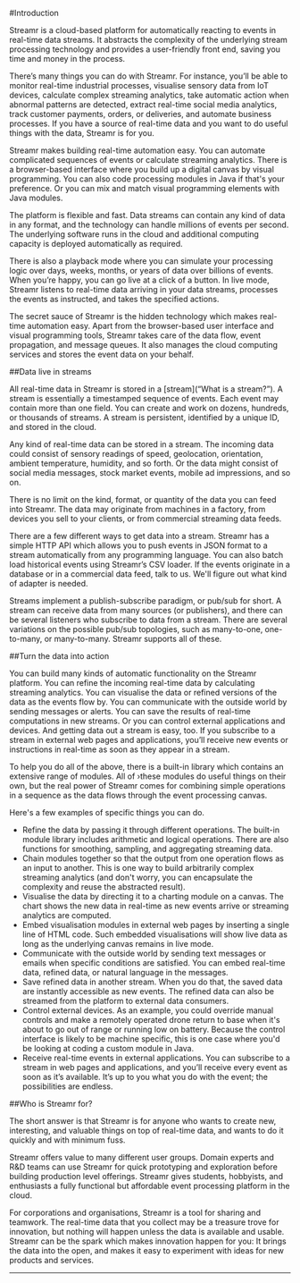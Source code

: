 #Introduction

Streamr is a cloud-based platform for automatically reacting to events in real-time data streams.  It abstracts the complexity of the underlying stream processing technology and provides a user-friendly front end, saving you time and money in the process.

There’s many things you can do with Streamr. For instance, you’ll be able to monitor real-time industrial processes, visualise sensory data from IoT devices, calculate complex streaming analytics, take automatic action when abnormal patterns are detected, extract real-time social media analytics, track customer payments, orders, or deliveries, and automate business processes. If you have a source of real-time data and you want to do useful things with the data, Streamr is for you.

Streamr makes building real-time automation easy. You can automate complicated sequences of events or calculate streaming analytics. There is a browser-based interface where you build up a digital canvas by visual programming. You can also code processing modules in Java if that's your preference. Or you can mix and match visual programming elements with Java modules.

The platform is flexible and fast. Data streams can contain any kind of data in any format, and the technology can handle millions of events per second. The underlying software runs in the cloud and additional computing capacity is deployed automatically as required.

There is also a playback mode where you can simulate your processing logic over days, weeks, months, or years of data over billions of events. When you’re happy, you can go live at a click of a button. In live mode, Streamr listens to real-time data arriving in your data streams, processes the events as instructed, and takes the specified actions.

The secret sauce of Streamr is the hidden technology which makes real-time automation easy. Apart from the browser-based user interface and visual programming tools, Streamr takes care of the data flow, event propagation, and message queues. It also manages the cloud computing services and stores the event data on your behalf.

##Data live in streams

All real-time data in Streamr is stored in a [stream](“What is a stream?”). A stream is essentially a timestamped sequence of events. Each event may contain more than one field. You can create and work on dozens, hundreds, or thousands of streams. A stream is persistent, identified by a unique ID, and stored in the cloud.

Any kind of real-time data can be stored in a stream. The incoming data could consist of sensory readings of speed, geolocation, orientation, ambient temperature, humidity, and so forth. Or the data might consist of social media messages, stock market events, mobile ad impressions, and so on.

There is no limit on the kind, format, or quantity of the data you can feed into Streamr. The data may originate from machines in a factory, from devices you sell to your clients, or from commercial streaming data feeds.

There are a few different ways to get data into a stream. Streamr has a simple HTTP API which allows you to push events in JSON format to a stream automatically from any programming language. You can also batch load historical events using Streamr’s CSV loader. If the events originate in a database or in a commercial data feed, talk to us. We'll figure out what kind of adapter is needed.

Streams implement a publish-subscribe paradigm, or pub/sub for short. A stream can receive data from many sources (or publishers), and there can be several listeners who subscribe to data from a stream. There are several variations on the possible pub/sub topologies, such as many-to-one, one-to-many, or many-to-many.  Streamr supports all of these.

##Turn the data into action

You can build many kinds of automatic functionality on the Streamr platform. You can refine the incoming real-time data by calculating streaming analytics. You can visualise the data or refined versions of the data as the events flow by. You can communicate with the outside world by sending messages or alerts. You can save the results of real-time computations in new streams. Or you can control external applications and devices. And getting data out a stream is easy, too. If you subscribe to a stream in external web pages and applications, you’ll receive new events or instructions in real-time as soon as they appear in a stream.

To help you do all of the above, there is a built-in library which contains an extensive range of modules. All of ›these modules do useful things on their own, but the real power of Streamr comes for combining simple operations in a sequence as the data flows through the event processing canvas.

Here's a few examples of specific things you can do.

- Refine the data by passing it through different operations. The built-in module library includes arithmetic and logical operations. There are also functions for smoothing, sampling, and aggregating streaming data.
- Chain modules together so that the output from one operation flows as an input to another. This is one way to build arbitrarily complex streaming analytics (and don't worry, you can encapsulate the complexity and reuse the abstracted result).
- Visualise the data by directing it to a charting module on a canvas. The chart shows the new data in real-time as new events arrive or streaming analytics are computed.
- Embed visualisation modules in external web pages by inserting a single line of HTML code. Such embedded visualisations will show live data as long as the underlying canvas remains in live mode.
- Communicate with the outside world by sending text messages or emails when specific conditions are satisfied. You can embed real-time data, refined data, or natural language in the messages.
- Save refined data in another stream. When you do that, the saved data are instantly accessible as new events. The refined data can also be streamed from the platform to external data consumers.
- Control external devices. As an example, you could override manual controls and make a remotely operated drone return to base when it's about to go out of range or running low on battery. Because the control interface is likely to be machine specific, this is one case where you'd be looking at coding a custom module in Java.
- Receive real-time events in external applications. You can subscribe to a stream in web pages and applications, and you’ll receive every event as soon as it’s available. It’s up to you what you do with the event; the possibilities are endless.

##Who is Streamr for?

The short answer is that Streamr is for anyone who wants to create new, interesting, and valuable things on top of real-time data, and wants to do it quickly and with minimum fuss.

Streamr offers value to many different user groups. Domain experts and R&D teams can use Streamr for quick prototyping and exploration before building production level offerings. Streamr gives students, hobbyists, and enthusiasts a fully functional but affordable event processing platform in the cloud.

For corporations and organisations, Streamr is a tool for sharing and teamwork. The real-time data that you collect may be a treasure trove for innovation, but nothing will happen unless the data is available and usable. Streamr can be the spark which makes innovation happen for you: It brings the data into the open, and makes it easy to experiment with ideas for new products and services.

------

